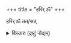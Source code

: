 +++
title = "हरिर् ॐ"
+++

हरिर् ॐ तत्/सत् 

<details><summary>विस्तारः (द्रष्टुं नोद्यम्)</summary>

श्रीगीता-भाष्ये -

> वैदिकस्य कर्मणः सामान्य-लक्षणं प्रणवान्वयः ।  
तत्र मोक्षाभ्युदय-साधनयोर् भेदस्  
"तत्-सच्"-छब्द-निर्देश्यत्वेन


> हरिर् ओम् इति निर्दिश्य  
यत् कर्म क्रियते बुधैः ।  
अधीयते वा राजर्षे  
तद्धि वीर्योत्तरं भवेत् ॥
</details>
